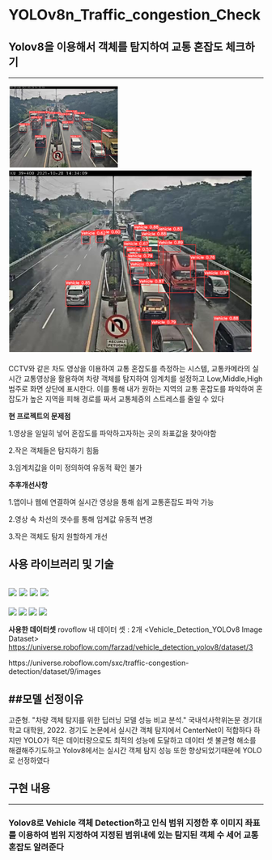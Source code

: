 # YOLOv8n_Traffic_congestion_Check
## Yolov8을 이용해서 객체를 탐지하여 교통 혼잡도 체크하기
---
![객체탐지이미지](이미지1.PNG)
![객체탐지이미지2](이미지2.PNG)

CCTV와 같은 차도 영상을 이용하여 교통 혼잡도를 측정하는 시스템, 교통카메라의 실시간 교통영상을 활용하여
차량 객체를 탐지하여 임계치를 설정하고 Low,Middle,High 범주로 화면 상단에 표시한다. 
이를 통해 내가 원하는 지역의 교통 혼잡도를 파악하여 혼잡도가 높은 지역을 피해 경로를 짜서 교통체증의 스트레스를 줄일 수 있다

**현 프로젝트의 문제점**


1.영상을 일일히 넣어 혼잡도를 파악하고자하는 곳의 좌표값을 찾아야함


2.작은 객체들은 탐지하기 힘듦


3.임계치값을 이미 정의하여 유동적 확인 불가

**추후개선사항**


1.앱이나 웹에 연결하여 실시간 영상을 통해 쉽게 교통혼잡도 파악 가능


2.영상 속 차선의 갯수를 통해 임계값 유동적 변경


3.작은 객체도 탐지 원할하게 개선


## 사용 라이브러리 및 기술


<img src="https://img.shields.io/badge/python-3776AB?style=for-the-badge&logo=python&logoColor=white"> <img src="https://img.shields.io/badge/ultraytics-7952B3?style=for-the-badge&logo=ultraytics&logoColor=white"> <img src="https://img.shields.io/badge/roboflow-003545?style=for-the-badge&logo=roboflow&logoColor=white"> <img src="https://img.shields.io/badge/pytorch
-8CAAE6?style=for-the-badge&logo=pytorch&logoColor=white">
---
<img src="https://img.shields.io/badge/numpy-F1BF7A?style=for-the-badge&logo=numpy&logoColor=white">  <img src="https://img.shields.io/badge/pandas-0A9EDC?style=for-the-badge&logo=pandas&logoColor=white">  <img src="https://img.shields.io/badge/matplotlib-FF0000?style=for-the-badge&logo=matplotlib&logoColor=white">  <img src="https://img.shields.io/badge/YOLO-9F55FF?style=for-the-badge&logo=YOLO&logoColor=white">

**사용한 데이터셋**
rovoflow 내 데이터 셋 : 2개
<Vehicle_Detection_YOLOv8 Image Dataset>
https://universe.roboflow.com/farzad/vehicle_detection_yolov8/dataset/3

<Traffic Congestion Detection Computer Vision project>
https://universe.roboflow.com/sxc/traffic-congestion-detection/dataset/9/images

##모델 선정이유
---
고준형. "차량 객체 탐지를 위한 딥러닝 모델 성능 비교 분석." 국내석사학위논문 경기대학교 대학원, 2022. 경기도
논문에서 실시간 객체 탐지에서 CenterNet이 적합하다 하지만 YOLO가 적은 데이터량으로도 최적의 성능에 도달하고 데이터 셋 불균형 해소를 해결해주기도하고 Yolov8에서는 실시간 객체 탐지 성능 또한 향상되었기때문에 YOLO로 선정하였다 


## 구현 내용
---
### Yolov8로 Vehicle 객체 Detection하고 인식 범위 지정한 후 이미지 좌표를 이용하여 범위 지정하여 지정된 범위내에 있는 탐지된 객체 수 세어 교통 혼잡도 알려준다





